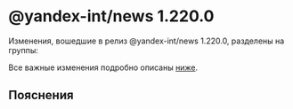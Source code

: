 # @yandex-int/news 1.220.0

<!-- ЧЕЛОВЕЧЕСКОЕ ВСТУПЛЕНИЕ -->

Изменения, вошедшие в релиз @yandex-int/news 1.220.0, разделены на группы:

Все важные изменения подробно описаны [ниже](#Пояснения).

## Пояснения

